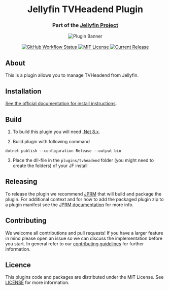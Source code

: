 <h1 align="center">Jellyfin TVHeadend Plugin</h1>
<h3 align="center">Part of the <a href="https://jellyfin.org">Jellyfin Project</a></h3>

<p align="center">
<img alt="Plugin Banner" src="https://raw.githubusercontent.com/jellyfin/jellyfin-ux/master/plugins/SVG/jellyfin-plugin-tvheadend.svg?sanitize=true"/>
<br/>
<br/>
<a href="https://github.com/jellyfin/jellyfin-plugin-tvheadend/actions?query=workflow%3A%22Test+Build+Plugin%22">
<img alt="GitHub Workflow Status" src="https://img.shields.io/github/workflow/status/jellyfin/jellyfin-plugin-tvheadend/Test%20Build%20Plugin.svg">
</a>
<a href="https://github.com/jellyfin/jellyfin-plugin-tvheadend">
<img alt="MIT License" src="https://img.shields.io/github/license/jellyfin/jellyfin-plugin-tvheadend.svg"/>
</a>
<a href="https://github.com/jellyfin/jellyfin-plugin-tvheadend/releases">
<img alt="Current Release" src="https://img.shields.io/github/release/jellyfin/jellyfin-plugin-tvheadend.svg"/>
</a>
</p>

## About

This is a plugin allows you to manage TVHeadend from Jellyfin.

## Installation

[See the official documentation for install instructions](https://jellyfin.org/docs/general/server/plugins/index.html#installing).

## Build

1. To build this plugin you will need [.Net 8.x](https://dotnet.microsoft.com/download/dotnet/8.0).

2. Build plugin with following command
  ```
  dotnet publish --configuration Release --output bin
  ```

3. Place the dll-file in the `plugins/tvheadend` folder (you might need to create the folders) of your JF install

## Releasing

To release the plugin we recommend [JPRM](https://github.com/oddstr13/jellyfin-plugin-repository-manager) that will build and package the plugin.
For additional context and for how to add the packaged plugin zip to a plugin manifest see the [JPRM documentation](https://github.com/oddstr13/jellyfin-plugin-repository-manager) for more info.

## Contributing

We welcome all contributions and pull requests! If you have a larger feature in mind please open an issue so we can discuss the implementation before you start.
In general refer to our [contributing guidelines](https://github.com/jellyfin/.github/blob/master/CONTRIBUTING.md) for further information.

## Licence

This plugins code and packages are distributed under the MIT License. See [LICENSE](./LICENSE) for more information.
